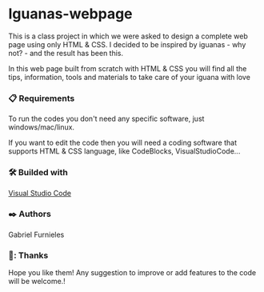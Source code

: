 # Iguanas-webpage
This is a class project in which we were asked to design a complete web page using only HTML & CSS. I decided to be inspired by iguanas - why not? - and the result has been this.

In this web page built from scratch with HTML & CSS you will find all the tips, information, tools and materials to take care of your iguana with love

### 📋 Requirements
To run the codes you don't need any specific software, just windows/mac/linux.

If you want to edit the code then you will need a coding software that supports HTML & CSS language, like CodeBlocks, VisualStudioCode...

### 🛠️ Builded with
[Visual Studio Code](https://www.codeblocks.org/)

### ✒️ Authors
Gabriel Furnieles

### 🎁: Thanks
Hope you like them! Any suggestion to improve or add features to the code will be welcome.!


